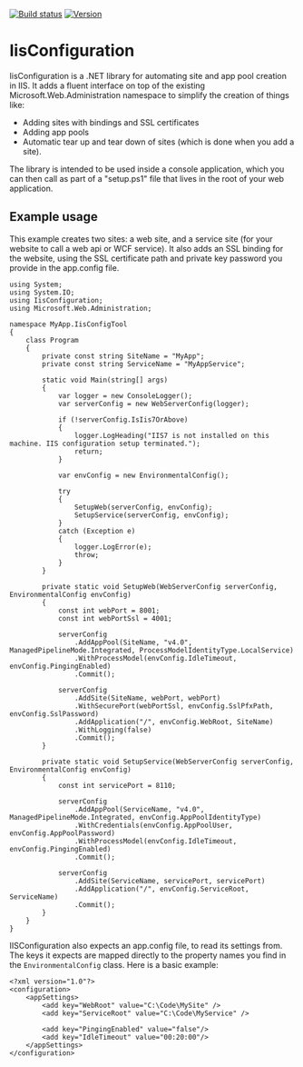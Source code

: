 [![Build status](https://ci.appveyor.com/api/projects/status/ej34y5wtjfxr8w7m/branch/master?svg=true)](https://ci.appveyor.com/project/Workshop2/iisconfiguration/branch/master)
[![Version](https://img.shields.io/nuget/v/IisConfiguration.svg?style=flat)](https://www.nuget.org/packages/IisConfiguration)

# IisConfiguration
IisConfiguration is a .NET library for automating site and app pool creation in IIS. It adds a fluent interface on top of the existing Microsoft.Web.Administration namespace to simplify the creation of things like:

- Adding sites with bindings and SSL certificates
- Adding app pools
- Automatic tear up and tear down of sites (which is done when you add a site).

The library is intended to be used inside a console application, which you can then call as part of a "setup.ps1" file that lives in the root of your web application.

## Example usage

This example creates two sites: a web site, and a service site (for your website to call a web api or WCF service). It also adds an SSL binding for the website, using the SSL certificate path and private key password you provide in the app.config file.

    using System;
    using System.IO;
    using IisConfiguration;
    using Microsoft.Web.Administration;
    
    namespace MyApp.IisConfigTool
    {
    	class Program
        {
            private const string SiteName = "MyApp";
            private const string ServiceName = "MyAppService";
    
    		static void Main(string[] args)
    		{
    			var logger = new ConsoleLogger();
    			var serverConfig = new WebServerConfig(logger);
    
    			if (!serverConfig.IsIis7OrAbove)
    			{
    				logger.LogHeading("IIS7 is not installed on this machine. IIS configuration setup terminated.");
    				return;
    			}
    
    			var envConfig = new EnvironmentalConfig();
    
    			try
    			{
                    SetupWeb(serverConfig, envConfig);
                    SetupService(serverConfig, envConfig);
    			}
    			catch (Exception e)
    			{
    				logger.LogError(e);
    				throw;
    			}
    		}
    
            private static void SetupWeb(WebServerConfig serverConfig, EnvironmentalConfig envConfig)
    	    {
                const int webPort = 8001;
                const int webPortSsl = 4001;
    
    	        serverConfig
                    .AddAppPool(SiteName, "v4.0", ManagedPipelineMode.Integrated, ProcessModelIdentityType.LocalService)
    	            .WithProcessModel(envConfig.IdleTimeout, envConfig.PingingEnabled)
    	            .Commit();
    
    	        serverConfig
                    .AddSite(SiteName, webPort, webPort)
                    .WithSecurePort(webPortSsl, envConfig.SslPfxPath, envConfig.SslPassword)
                    .AddApplication("/", envConfig.WebRoot, SiteName)
    	            .WithLogging(false)
    	            .Commit();
    	    }
    
            private static void SetupService(WebServerConfig serverConfig, EnvironmentalConfig envConfig)
            {
                const int servicePort = 8110;
    
                serverConfig
                    .AddAppPool(ServiceName, "v4.0", ManagedPipelineMode.Integrated, envConfig.AppPoolIdentityType)
                    .WithCredentials(envConfig.AppPoolUser, envConfig.AppPoolPassword)
                    .WithProcessModel(envConfig.IdleTimeout, envConfig.PingingEnabled)
                    .Commit();
    
                serverConfig
                    .AddSite(ServiceName, servicePort, servicePort)
                    .AddApplication("/", envConfig.ServiceRoot, ServiceName)
                    .Commit();
            }
    	}
    }


IISConfiguration also expects an app.config file, to read its settings from. The keys it expects are mapped directly to the property names you find in the `EnvironmentalConfig` class. Here is a basic example:

    <?xml version="1.0"?>
    <configuration>
        <appSettings>
            <add key="WebRoot" value="C:\Code\MySite" />
            <add key="ServiceRoot" value="C:\Code\MyService" />
    
            <add key="PingingEnabled" value="false"/>
            <add key="IdleTimeout" value="00:20:00"/>
        </appSettings>
    </configuration>

